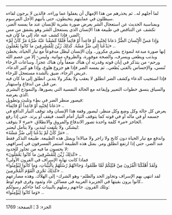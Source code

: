 ------------------------------------------------------------------------

لما أجلهم له.. ثم يحذرهم من هذا الإمهال أن يغفلوا عما وراءه. فالذين لا
يرجون لقاءه سيظلون في عمايتهم يتخبطون، حتى يأتيهم الأجل المرسوم.  
وبمناسبة الحديث عن استعجال الشر يعرض صورة بشرية للإنسان عند ما يمسه
الضر، تكشف عن التناقض في طبيعة هذا الإنسان الذي يستعجل الشر وهو يشفق من
مس الضر، فإذا كشف عنه عاد إلى ما كان فيه:  
«وَإِذا مَسَّ الْإِنْسانَ الضُّرُّ دَعانا لِجَنْبِهِ أَوْ قاعِداً أَوْ قائِماً فَلَمَّا كَشَفْنا عَنْهُ ضُرَّهُ
مَرَّ كَأَنْ لَمْ يَدْعُنا إِلى ضُرٍّ مَسَّهُ. كَذلِكَ زُيِّنَ لِلْمُسْرِفِينَ ما كانُوا يَعْمَلُونَ» ..  
إنها صورة مبدعة لنموذج بشري مكرور.. وإن الإنسان ليظل مدفوعاً مع تيار
الحياة، يخطئ ويذنب ويطغى ويسرف، والصحة موفورة، والظروف مواتية. وليس- إلا
من عصم الله ورحم- من يتذكر في إبان قوته وقدرته أن هناك ضعفاً وأن هناك
عجزاً. وساعات الرخاء تُنسي، والإحساس بالغنى يُطغي.. ثم يمسه الضر فإذا هو
جزوع هلوع، وإذا هو كثير الدعاء، عريض الرجاء، ضيق بالشدة مستعجل للرخاء.  
فإذا استجيب الدعاء وكشف الضر انطلق لا يعقب ولا يفكر ولا يتدبر. انطلق إلى
ما كان فيه من قبل من اندفاع واستهتار.  
والسياق ينسق خطوات التعبير وإيقاعه مع الحالة النفسية التي يصورها،
والنموذج البشري الذي يعرضه.  
فيصور منظر الضر في بطء وتلبث وتطويل:  
«دَعانا لِجَنْبِهِ أَوْ قاعِداً أَوْ قائِماً» ..  
يعرض كل حالة وكل وضع وكل منظر، ليصور وقفة هذا الإنسان وقد توقف التيار
الدافع في جسمه أو في ماله أو في قوته كما يتوقف التيار أمام السد، فيقف أو
يرتد. حتى إذا رفع الحاجز «مر» كلمة واحدة تصور الاندفاع والمروق
والانطلاق. «مر» لا يتوقف.  
ليشكر، ولا يلتفت ليتدبر، ولا يتأمل ليعتبر:  
«مَرَّ كَأَنْ لَمْ يَدْعُنا إِلى ضُرٍّ مَسَّهُ» ..  
واندفع مع تيار الحياة دون كابح ولا زاجر ولا مبالاة! وبمثل هذه الطبيعة.
طبيعة التذكر فقط عند الضر، حتى إذا ارتفع انطلق ومر. بمثل هذه الطبيعة
استمر المسرفون في إسرافهم، لا يحسون ما فيه من تجاوز للحدود:  
«كَذلِكَ زُيِّنَ لِلْمُسْرِفِينَ ما كانُوا يَعْمَلُونَ» ..  
فماذا كانت نهاية الإسراف في القرون الأولى؟  
«وَلَقَدْ أَهْلَكْنَا الْقُرُونَ مِنْ قَبْلِكُمْ لَمَّا ظَلَمُوا، وَجاءَتْهُمْ رُسُلُهُمْ بِالْبَيِّناتِ، وَما
كانُوا لِيُؤْمِنُوا كَذلِكَ نَجْزِي الْقَوْمَ الْمُجْرِمِينَ» ..  
لقد انتهى بهم الإسراف وتجاوز الحد والظلم- وهو الشرك- إلى الهلاك. وهذه
مصارعهم كانوا يرون بقيتها في الجزيرة العربية في مساكن عاد وثمود وقرى قوم
لوط..  
وتلك القرون. جاءتهم رسلهم بالبينات كما جاءكم رسولكم:  
«وَما كانُوا لِيُؤْمِنُوا» ..

------------------------------------------------------------------------

الجزء: 3 ¦ الصفحة: 1769
